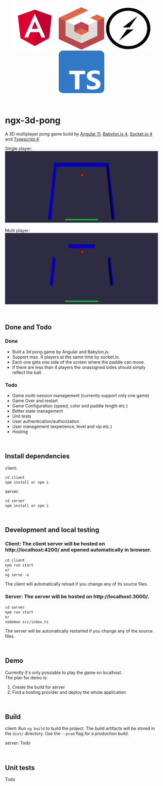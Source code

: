 <br>

<p align="center">
  <img width="150px" src="https://raw.githubusercontent.com/kimljj/ngx-3d-pong/main/shared/assets/logos/angular.svg">
  <img height="140px" width="150px" src="https://raw.githubusercontent.com/kimljj/ngx-3d-pong/main/shared/assets/logos/babylonJs.svg">
  <img height="140px" width="150px" src="https://raw.githubusercontent.com/kimljj/ngx-3d-pong/main/shared/assets/logos/socket-io.svg">
  <img height="140px" width="150px" src="https://raw.githubusercontent.com/kimljj/ngx-3d-pong/main/shared/assets/logos/ts-logo-512.svg">
</p>

<br>

# ngx-3d-pong

A 3D multiplayer pong game build by 
[Angular 11](https://github.com/angular/angular), 
[Babylon.js 4](https://github.com/BabylonJS/Babylon.js), 
[Socket.io 4](https://github.com/socketio/socket.io) 
and [Typescript 4](https://github.com/microsoft/TypeScript)

Single player:
![Sigle player](shared/assets/images/1player.png)

Multi player:
![Sigle player](shared/assets/images/4players.png)

<br/>

## Done and Todo

### Done
- Built a 3d pong game by Angular and Babylon.js.
- Support max. 4 players at the same time by socket.io.
- Each one gets one side of the screen where the paddle can move.
- If there are less than 4 players the unassigned sides should simply reflect the
  ball.
  
### Todo
- Game multi-session management (currently support only one game)
- Game Over and restart
- Game Configuration (speed, color and paddle length etc.)
- Better state management
- Unit tests
- User authentication/authorization
- User management (experience, level and vip etc.)
- Hosting

<br/>

## Install dependencies
client:
```shell
cd client
npm install or npm i
```

server:
```shell
cd server
npm install or npm i
```

<br/>

## Development and local testing
### Client:  The client server will be hosted on http://localhost:4200/ and opened automatically in browser. 
```shell
cd client
npm run start
or
ng serve -o
```
The client will automatically reload if you change any of its source files.


### Server: The server will be hosted on http://localhost:3000/.
```shell
cd server
npm run start
or
nodemon src/index.ts
```
The server will be automatically restarted if you change any of the source files.

<br/>

## Demo
Currently it's only possiable to play the game on localhost.   
The plan for demo is:
1. Create the build for server
2. Find a hosting provider and deploy the whole application

<br/>

## Build
client:
Run `ng build` to build the project. The build artifacts will be stored in the `dist/` directory. Use the `--prod` flag for a production build.

server:
Todo

<br/>

## Unit tests
Todo


